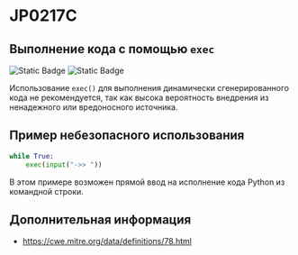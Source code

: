 # JP0217C
## Выполнение кода с помощью `exec`

<!---Поменять степень на ВЫСОКАЯ-->
![Static Badge](https://img.shields.io/badge/%D0%A1%D1%82%D0%B5%D0%BF%D0%B5%D0%BD%D1%8C%20%D0%BA%D1%80%D0%B8%D1%82%D0%B8%D1%87%D0%BD%D0%BE%D1%81%D1%82%D0%B8-%D1%81%D1%80%D0%B5%D0%B4%D0%BD%D1%8F%D1%8F-orange?style=for-the-badge)
![Static Badge](https://img.shields.io/badge/%D0%94%D0%BE%D1%81%D1%82%D0%BE%D0%B2%D0%B5%D1%80%D0%BD%D0%BE%D1%81%D1%82%D1%8C%20%D0%BE%D0%BF%D1%80%D0%B5%D0%B4%D0%B5%D0%BB%D0%B5%D0%BD%D0%B8%D1%8F-%D0%B2%D1%8B%D1%81%D0%BE%D0%BA%D0%B0%D1%8F-crimson?style=for-the-badge)

Использование `exec()` для выполнения динамически сгенерированного кода не рекомендуется, так как высока вероятность внедрения из ненадежного или вредоносного источника.

## Пример небезопасного использования

```python linenums="1"
while True:
    exec(input("->> "))
```

В этом примере возможен прямой ввод на исполнение кода Python из командной строки.

## Дополнительная информация

* <https://cwe.mitre.org/data/definitions/78.html>
